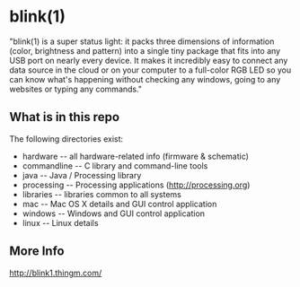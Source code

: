 blink(1)  
========

"blink(1) is a super status light: it packs three dimensions of information 
(color, brightness and pattern) into a single tiny package that fits into 
any USB port on nearly every device. It makes it incredibly easy to connect 
any data source in the cloud or on your computer to a full-color RGB LED so 
you can know what's happening without checking any windows, going to any 
websites or typing any commands."


What is in this repo
--------------------
The following directories exist:

- hardware  -- all hardware-related info (firmware & schematic)
- commandline -- C library and command-line tools
- java -- Java / Processing library
- processing -- Processing applications  (http://processing.org)
- libraries -- libraries common to all systems
- mac -- Mac OS X details and GUI control application
- windows -- Windows and GUI control application
- linux -- Linux details 


More Info
---------
http://blink1.thingm.com/
